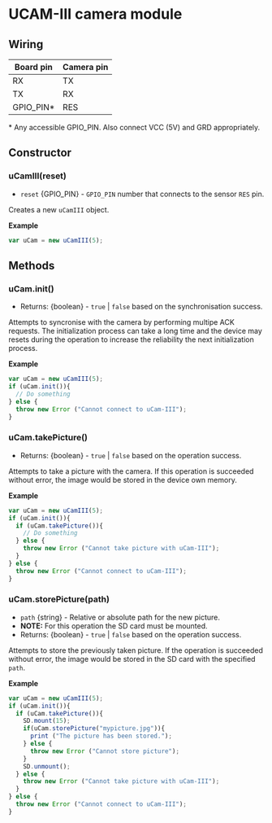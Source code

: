 # UCAM-III camera module

## Wiring
| Board pin | Camera pin |
| ------ | ------ |
| RX | TX |
| TX | RX |
| GPIO_PIN* | RES |

\* Any accessible GPIO_PIN. Also connect VCC (5V) and GRD appropriately.

## Constructor
### uCamIII(reset)
  - `reset` {GPIO_PIN} - `GPIO_PIN` number that connects to the sensor `RES` pin.

  Creates a new `uCamIII` object.

**Example**

```js
var uCam = new uCamIII(5);
```

## Methods
### uCam.init()
  - Returns: {boolean} - `true` | `false` based on the synchronisation success.

  Attempts to syncronise with the camera by performing multipe ACK requests. The initialization process can take a long time and the device may resets during the operation to increase the reliability the next initialization process.

**Example**

```js
var uCam = new uCamIII(5);
if (uCam.init()){
  // Do something
} else {
  throw new Error ("Cannot connect to uCam-III");
}
```

### uCam.takePicture()
  - Returns: {boolean} - `true` | `false` based on the operation success.

  Attempts to take a picture with the camera. If this operation is succeeded without error, the image would be stored in the device own memory.

**Example**

```js
var uCam = new uCamIII(5);
if (uCam.init()){
  if (uCam.takePicture()){
    // Do something
  } else {
    throw new Error ("Cannot take picture with uCam-III");
  }
} else {
  throw new Error ("Cannot connect to uCam-III");
}
```

### uCam.storePicture(path)
  - `path` {string} - Relative or absolute path for the new picture.
  - **NOTE:** For this operation the SD card must be mounted.
  - Returns: {boolean} - `true` | `false` based on the operation success.

  Attempts to store the previously taken picture. If the operation is succeeded without error, the image would be stored in the SD card with the specified `path`.

**Example**

```js
var uCam = new uCamIII(5);
if (uCam.init()){
  if (uCam.takePicture()){
    SD.mount(15);
    if(uCam.storePicture("mypicture.jpg")){
      print ("The picture has been stored.");
    } else {
      throw new Error ("Cannot store picture");
    }
    SD.unmount();
  } else {
    throw new Error ("Cannot take picture with uCam-III");
  }
} else {
  throw new Error ("Cannot connect to uCam-III");
}
```
